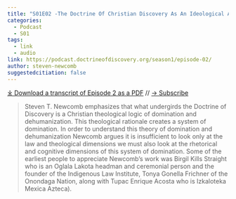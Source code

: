 ```yaml
---
title: "S01E02 -The Doctrine Of Christian Discovery As An Ideological And Legal Framework with Steven T. Newcomb"
categories:
  - Podcast
  - S01
tags:
  - link
  - audio
link: https://podcast.doctrineofdiscovery.org/season1/episode-02/
author: steven-newcomb
suggestedcitiation: false
---
```


<div id="buzzsprout-player-10786354"></div><script src="https://www.buzzsprout.com/1926214/10786354-episode-02-the-doctrine-of-christian-discovery-as-an-ideological-and-legal-framework-with-steven-t-newcomb.js?container_id=buzzsprout-player-10786354&player=small" type="text/javascript" charset="utf-8"></script>

[⤓ Download a transcript of Episode 2 as a PDF](https://podcast.doctrineofdiscovery.org/assets/pdfs/Episode-02-DOCD-An-Ideological-Legal-Framework-with-steve-newcomb.pdf) // [→ Subscribe](((https://podcast.doctrineofdiscovery.org/subscribe/)))

> Steven T. Newcomb emphasizes that what undergirds the Doctrine of Discovery is a Christian theological logic of domination and dehumanization. This theological rationale creates a system of domination. In order to understand this theory of domination and dehumanization Newcomb argues it is insufficient to look only at the law and theological dimensions we must also look at the rhetorical and cognitive dimensions of this system of domination. Some of the earliest people to appreciate Newcomb’s work was Birgil Kills Straight who is an Oglala Lakota headman and ceremonial person and the founder of the Indigenous Law Institute, Tonya Gonella Frichner of the Onondaga Nation, along with Tupac Enrique Acosta who is Izkaloteka Mexica Azteca).